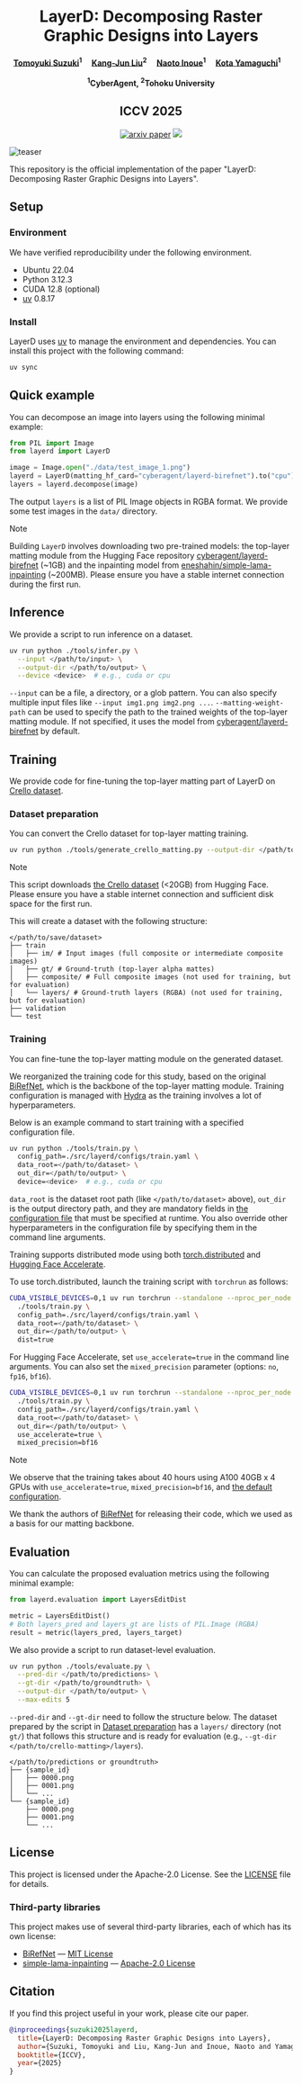 <div align="center">
<h1> LayerD: Decomposing Raster Graphic Designs into Layers </h1>

<h4 align="center">
    <a href="https://tomoyukun.github.io/biography/">Tomoyuki Suzuki</a><sup>1</sup>&emsp;
    <a href="">Kang-Jun Liu</a><sup>2</sup>&emsp;
    <a href="https://naoto0804.github.io/">Naoto Inoue</a><sup>1</sup>&emsp;
    <a href="https://sites.google.com/view/kyamagu">Kota Yamaguchi</a><sup>1</sup>&emsp;
    <br>
    <br>
    <sup>1</sup>CyberAgent, <sup>2</sup>Tohoku University
</h4>

<h2 align="center">
ICCV 2025
</h2>

</div>

<div align="center">

[![arxiv paper](https://img.shields.io/badge/arxiv-paper-orange)](https://arxiv.org/abs/2509.25134)
<a href='https://cyberagentailab.github.io/LayerD/'><img src='https://img.shields.io/badge/Project-Page-Green'></a>

</div>

![teaser](static/teaser.png)

This repository is the official implementation of the paper "LayerD: Decomposing Raster Graphic Designs into Layers".

## Setup

### Environment

We have verified reproducibility under the following environment.

- Ubuntu 22.04
- Python 3.12.3
- CUDA 12.8 (optional)
- [uv](https://docs.astral.sh/uv/) 0.8.17

### Install

LayerD uses [uv](https://docs.astral.sh/uv/) to manage the environment and dependencies.
You can install this project with the following command:

```bash
uv sync
```

## Quick example

You can decompose an image into layers using the following minimal example:

```python
from PIL import Image
from layerd import LayerD

image = Image.open("./data/test_image_1.png")
layerd = LayerD(matting_hf_card="cyberagent/layerd-birefnet").to("cpu")
layers = layerd.decompose(image)
```

The output `layers` is a list of PIL Image objects in RGBA format.
We provide some test images in the `data/` directory.

> [!NOTE]
> Building `LayerD` involves downloading two pre-trained models: the top-layer matting module from the Hugging Face repository [cyberagent/layerd-birefnet](https://huggingface.co/cyberagent/layerd-birefnet) (~1GB) and the inpainting model from [eneshahin/simple-lama-inpainting](https://github.com/enesmsahin/simple-lama-inpainting) (~200MB). Please ensure you have a stable internet connection during the first run.

## Inference

We provide a script to run inference on a dataset.

```bash
uv run python ./tools/infer.py \
  --input </path/to/input> \
  --output-dir </path/to/output> \
  --device <device>  # e.g., cuda or cpu
```

`--input` can be a file, a directory, or a glob pattern. You can also specify multiple input files like `--input img1.png img2.png ...`.
`--matting-weight-path` can be used to specify the path to the trained weights of the top-layer matting module. If not specified, it uses the model from [cyberagent/layerd-birefnet](https://huggingface.co/cyberagent/layerd-birefnet) by default.

## Training

We provide code for fine-tuning the top-layer matting part of LayerD on [Crello dataset](https://huggingface.co/datasets/cyberagent/crello).

### Dataset preparation

You can convert the Crello dataset for top-layer matting training.

```bash
uv run python ./tools/generate_crello_matting.py --output-dir </path/to/dataset> --inpainting --save-layers
```

> [!NOTE]
> This script downloads [the Crello dataset](https://huggingface.co/datasets/cyberagent/crello) (<20GB) from Hugging Face. Please ensure you have a stable internet connection and sufficient disk space for the first run.

This will create a dataset with the following structure:

```text
</path/to/save/dataset>
├── train
│   ├── im/ # Input images (full composite or intermediate composite images)
│   ├── gt/ # Ground-truth (top-layer alpha mattes)
│   ├── composite/ # Full composite images (not used for training, but for evaluation)
│   └── layers/ # Ground-truth layers (RGBA) (not used for training, but for evaluation)
├── validation
└── test
```

### Training

You can fine-tune the top-layer matting module on the generated dataset.

We reorganized the training code for this study, based on the original [BiRefNet](https://github.com/ZhengPeng7/BiRefNet/), which is the backbone of the top-layer matting module.
Training configuration is managed with [Hydra](https://hydra.cc/) as the training involves a lot of hyperparameters.

Below is an example command to start training with a specified configuration file.

```bash
uv run python ./tools/train.py \
  config_path=./src/layerd/configs/train.yaml \
  data_root=</path/to/dataset> \
  out_dir=</path/to/output> \
  device=<device>  # e.g., cuda or cpu
```

`data_root` is the dataset root path (like `</path/to/dataset>` above), `out_dir` is the output directory path, and they are mandatory fields in [the configuration file](./src/layerd/configs/train.yaml) that must be specified at runtime.
You also override other hyperparameters in the configuration file by specifying them in the command line arguments.

Training supports distributed mode using both [torch.distributed](https://pytorch.org/docs/stable/distributed.html) and [Hugging Face Accelerate](https://huggingface.co/docs/accelerate/index).

To use torch.distributed, launch the training script with `torchrun` as follows:

```bash
CUDA_VISIBLE_DEVICES=0,1 uv run torchrun --standalone --nproc_per_node 2 \
  ./tools/train.py \
  config_path=./src/layerd/configs/train.yaml \
  data_root=</path/to/dataset> \
  out_dir=</path/to/output> \
  dist=true
```

For Hugging Face Accelerate, set `use_accelerate=true` in the command line arguments.
You can also set the `mixed_precision` parameter (options: `no`, `fp16`, `bf16`).

```bash
CUDA_VISIBLE_DEVICES=0,1 uv run torchrun --standalone --nproc_per_node 2 \
  ./tools/train.py \
  config_path=./src/layerd/configs/train.yaml \
  data_root=</path/to/dataset> \
  out_dir=</path/to/output> \
  use_accelerate=true \
  mixed_precision=bf16
```

> [!NOTE]
> We observe that the training takes about 40 hours using A100 40GB x 4 GPUs with `use_accelerate=true`, `mixed_precision=bf16`, and [the default configuration](./src/layerd/configs/train.yaml).

We thank the authors of [BiRefNet](https://github.com/ZhengPeng7/BiRefNet) for releasing their code, which we used as a basis for our matting backbone.

## Evaluation

You can calculate the proposed evaluation metrics using the following minimal example:

```python
from layerd.evaluation import LayersEditDist

metric = LayersEditDist()
# Both layers_pred and layers_gt are lists of PIL.Image (RGBA)
result = metric(layers_pred, layers_target)
```

We also provide a script to run dataset-level evaluation.

```bash
uv run python ./tools/evaluate.py \
  --pred-dir </path/to/predictions> \
  --gt-dir </path/to/groundtruth> \
  --output-dir </path/to/output> \
  --max-edits 5
```

`--pred-dir` and `--gt-dir` need to follow the structure below.
The dataset prepared by the script in [Dataset preparation](#dataset-preparation) has a `layers/` directory (not `gt/`) that
follows this structure and is ready for evaluation (e.g., `--gt-dir </path/to/crello-matting>/layers`).

```text
</path/to/predictions or groundtruth>
├── {sample_id}
│   ├── 0000.png
│   ├── 0001.png
│   └── ...
└── {sample_id}
    ├── 0000.png
    ├── 0001.png
    └── ...
```

## License

This project is licensed under the Apache-2.0 License. See the [LICENSE](LICENSE) file for details.

### Third-party libraries

This project makes use of several third-party libraries, each of which has its own license:

- [BiRefNet](https://github.com/ZhengPeng7/BiRefNet) — [MIT License](https://github.com/ZhengPeng7/BiRefNet/blob/main/LICENSE)
- [simple-lama-inpainting](https://github.com/enesmsahin/simple-lama-inpainting) — [Apache-2.0 License](https://github.com/enesmsahin/simple-lama-inpainting/blob/main/LICENSE)

## Citation

If you find this project useful in your work, please cite our paper.

```bibtex
@inproceedings{suzuki2025layerd,
  title={LayerD: Decomposing Raster Graphic Designs into Layers},
  author={Suzuki, Tomoyuki and Liu, Kang-Jun and Inoue, Naoto and Yamaguchi, Kota},
  booktitle={ICCV},
  year={2025}
}
```
